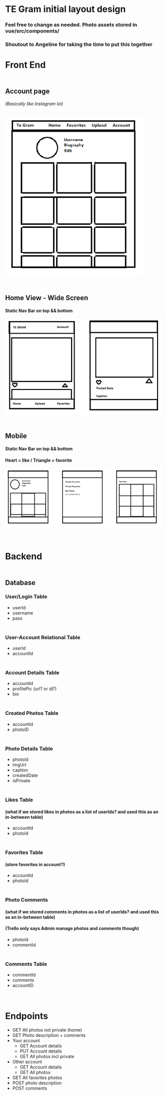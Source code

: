 
# TE Gram initial layout design
### Feel free to change as needed. Photo assets stored in vue/src/components/
### Shoutout to Angeline for taking the time to put this together

# Front End
## <br> Account page
###### *(Basically like Instagram lol)*
![FrontEndDesign1](vue\src\resources\FrontEndDesign1.png)

## <br> Home View - Wide Screen
#### Static Nav Bar on top && bottom
![FrontEndDesign2](vue\src\resources\FrontEndDesign2.png)

## <br> Mobile
#### Static Nav Bar on top && bottom
#### Heart = like / Triangle = favorite
![FrontEndDesign3](vue\src\resources\FrontEndDesign3.png)

# <br> Backend
## <br> Database
### User/Login Table
- userId
- username
- pass

### <br> User-Account Relational Table
- userId
- accountId

### <br> Account Details Table
- accountId
- profilePic (url? or id?)
- bio

### <br> Created Photos Table
- accountId
- photoID

### <br> Photo Details Table
- photoId
- imgUrl
- caption
- createdDate
- isPrivate

### <br> Likes Table
#### (what if we stored likes in photos as a list of userIds? and used this as an in-between table)
- accountId
- photoId

### <br> Favorites Table
#### (store favorites in account?)
- accountId
- photoId


### <br> Photo Comments
#### (what if we stored comments in photos as a list of userIds? and used this as an in-between table)
#### (Trello only says Admin manage photos and comments though)
- photoId
- commentId

### <br> Comments Table
- commentId
- comments
- accountID

# <br> Endpoints
- GET All photos not private (home)
- GET Photo description + comments
- Your account
    - GET Account details
    - PUT Account details
    - GET All photos incl private
- Other account
    - GET Account details
    - GET All photos
- GET All favorites photos
- POST photo description 
- POST comments 
